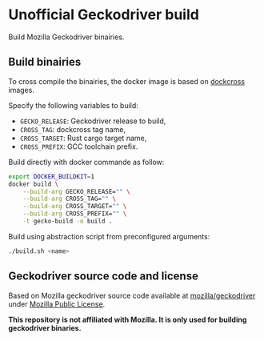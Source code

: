 # Unofficial Geckodriver build

Build Mozilla Geckodriver binairies.

## Build binairies

To cross compile the binairies, the docker image is based on
[dockcross](https://github.com/dockcross/dockcross) images.

Specify the following variables to build:

- `GECKO_RELEASE`: Geckodriver release to build,
- `CROSS_TAG`: dockcross tag name,
- `CROSS_TARGET`: Rust cargo target name,
- `CROSS_PREFIX`: GCC toolchain prefix.

Build directly with docker commande as follow:

```bash
export DOCKER_BUILDKIT=1
docker build \
    --build-arg GECKO_RELEASE="" \
    --build-arg CROSS_TAG="" \
    --build-arg CROSS_TARGET="" \
    --build-arg CROSS_PREFIX="" \
    -t gecko-build -o build .
```

Build using abstraction script from preconfigured arguments:

```bash
./build.sh <name>
```

## Geckodriver source code and license

Based on Mozilla geckodriver source code available at
[mozilla/geckodriver](https://github.com/mozilla/geckodriver)
under [Mozilla Public License](https://www.mozilla.org/en-US/MPL/2.0/).

**This repository is not affiliated with Mozilla. It is only used for building
geckodriver binaries.**
